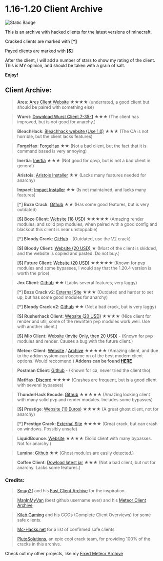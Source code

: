 # 1.16-1.20 Client Archive

![Static Badge](https://img.shields.io/badge/Made%20By%20-%20Wizard_11%20-%20purple)

This is an archive with hacked clients for the latest versions of minecraft. 

Cracked clients are marked with **[*]**

Payed clients are marked with **[$]**

After the client, I will add a number of stars to show my rating of the client. This is MY opinion, and should be taken with a grain of salt.


**Enjoy!**

## Client Archive:

> **Ares**: [Ares Client Website](https://aresclient.org/download) ★★★★ (underrated, a good client but should be paired with something else)

> **Wurst**: [Download Wurst Client 7-35-1](https://www.wurstclient.net/updates/wurst-7-35-1/) ★★★ (The client has improved, but is not good for anarchy.)

> **BleachHack**: [Bleachhack website (Use 1.0)](https://bleachhack.org/downloads.html) ★★★ (The CA is not horrible, but the client lacks features)

> **ForgeHax**: [ForgeHax](https://github.com/fr1kin/ForgeHax) ★★ (Not a bad client, but the fact that it is command based is very annoying)

> **Inertia**: [Inertia](https://inertiaclient.com/) ★★★ (Not good for cpvp, but is not a bad client in general)

> **Aristois**: [Aristois Installer](https://aristois.net/) ★★ (Lacks many features needed for anarchy)

> **Impact**: [Impact Installer](https://impactclient.net/) ★★ (Is not maintained, and lacks many features)

> **[*] Boze Crack**: [Github](https://github.com/PlutoSolutions/Boze) ★★ (Has some good features, but is very outdated)

> **[$] Boze Client**: [Website (18 USD)](https://boze.dev/) ★★★★★ (Amazing render modules, and solid pvp modules, when paired with a good config and blackout this client is near unstoppable)

> **[*] Bloody Crack**: [GitHub](https://github.com/PlutoSolutions/BloodyClient) - (Outdated, use the V2 crack)

> **[$] Bloody Client**: [Website (20 USD)](https://bloody-client.site/) ★ (Most of the client is skidded, and the website is copied and pasted. Do not buy.)

> **[$] Future Client**: [Website (20 USD)](https://www.futureclient.net/) ★★★★★ (Known for pvp modules and some bypasses, I would say that the 1.20.4 version is worth the price)

> **Jex Client**: [Github](https://github.com/DustinRepo/JexClient) ★★ (Lacks several features, very laggy)

> **[*] Boze Crack v2**: [External Site](https://crystalpvp.ru/bozeupdate/) ★★★ (Outdated and harder to set up, but has some good modules for anarchy)

> **[*] Bloody Crack v2**: [Github](https://github.com/PlutoSolutions/BLOODYCLIENT1.0.0) ★★ (Not a bad crack, but is very laggy)

> **[$] Rusherhack Client**: [Website (20 USD)](https://rusherhack.org/) ★★★★ (Nice client for render and util, some of the rewritten pvp modules work well. Use with another client.)

> **[$] Mio Client**: [Website (Invite Only, then 20 USD)](https://www.mioclient.me/) - (Known for pvp modules and render. Causes a bug with the future client.)

> **Meteor Client**: [Website](https://meteorclient.com/) / [Archive](https://github.com/ManInMyVan/meteor-archive) ★★★★★ (Amazing client, and due to the addon system can become on of the best modern client options. Would reccomend.) **Addons can be found [HERE](https://anticope.pages.dev/)**

> **Postman Client**: [Github](https://github.com/srgantmoomoo/postman?tab=readme-ov-file) - (Known for ca, never tried the client tho)

> **MatHax**: [Discord](https://discord.gg/qKDty6yzKw) ★★★★ (Crashes are frequent, but is a good client with several bypasses)

> **ThunderHack Recode**: [Github](https://github.com/Pan4ur/ThunderHack-Recode) ★★★★★ (Amazing looking client with many solid pvp and render modules. Includes some bypasses)

> **[$] Prestige**: [Website (10 Euros)](https://prestigeclient.vip/) ★★★★ (A great ghost client, not for anarchy)

> **[*] Prestige Crack**: [External Site](https://crystalpvp.ru/prestige) ★★★★ (Great crack, but can crash on windows. Possibly unsafe)

> **LiquidBounce**: [Website](https://liquidbounce.net/download) ★★★★ (Solid client with many bypasses. Not for anarchy.)

> **Lumina**: [Github](https://github.com/LuminaDevelopment/LuminaClient) ★★ (Ghost modules are easily detected.)

> **Coffee Client**: [Dowload latest jar](https://github.com/Coffee-Client/Coffee/tree/master/bin) ★★★ (Not a bad client, but not for anarchy. Lacks some features.)

### Credits: 

> [Smug2f](https://github.com/Smug2f) and his [Fast Client Archive](https://github.com/Smug2f/Fast-Client-Archive) for the inspiration.

> [ManInMyVan](https://github.com/ManInMyVan) (best github username ever) and his [Meteor Client Archive](https://github.com/ManInMyVan/meteor-archive)

> [Kilab Gaming](https://www.youtube.com/@KiLABGaming) and his CCOs (Complete Client Overviews) for some safe clients.

> [Mc-Hacks.net](https://mc-hacks.net/) for a list of confirmed safe clients 

> [PlutoSolutions](https://github.com/PlutoSolutions), an epic cool crack team, for providing 100% of the cracks in this archive.


Check out my other projects, like my [Fixed Meteor Archive](https://github.com/AGENTISNUM1/meteor-future)
